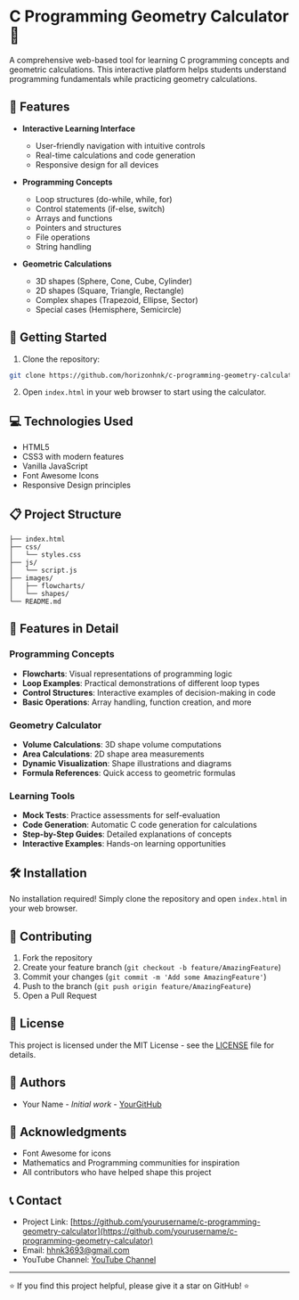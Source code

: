 # C Programming Geometry Calculator 🧮

A comprehensive web-based tool for learning C programming concepts and geometric calculations. This interactive platform helps students understand programming fundamentals while practicing geometry calculations.

## 🌟 Features

- **Interactive Learning Interface**
  - User-friendly navigation with intuitive controls
  - Real-time calculations and code generation
  - Responsive design for all devices

- **Programming Concepts**
  - Loop structures (do-while, while, for)
  - Control statements (if-else, switch)
  - Arrays and functions
  - Pointers and structures
  - File operations
  - String handling

- **Geometric Calculations**
  - 3D shapes (Sphere, Cone, Cube, Cylinder)
  - 2D shapes (Square, Triangle, Rectangle)
  - Complex shapes (Trapezoid, Ellipse, Sector)
  - Special cases (Hemisphere, Semicircle)

## 🚀 Getting Started

1. Clone the repository:
```bash
git clone https://github.com/horizonhnk/c-programming-geometry-calculator.git
```

2. Open `index.html` in your web browser to start using the calculator.

## 💻 Technologies Used

- HTML5
- CSS3 with modern features
- Vanilla JavaScript
- Font Awesome Icons
- Responsive Design principles

## 📋 Project Structure

```
├── index.html
├── css/
│   └── styles.css
├── js/
│   └── script.js
├── images/
│   ├── flowcharts/
│   └── shapes/
└── README.md
```

## 🎯 Features in Detail

### Programming Concepts
- **Flowcharts**: Visual representations of programming logic
- **Loop Examples**: Practical demonstrations of different loop types
- **Control Structures**: Interactive examples of decision-making in code
- **Basic Operations**: Array handling, function creation, and more

### Geometry Calculator
- **Volume Calculations**: 3D shape volume computations
- **Area Calculations**: 2D shape area measurements
- **Dynamic Visualization**: Shape illustrations and diagrams
- **Formula References**: Quick access to geometric formulas

### Learning Tools
- **Mock Tests**: Practice assessments for self-evaluation
- **Code Generation**: Automatic C code generation for calculations
- **Step-by-Step Guides**: Detailed explanations of concepts
- **Interactive Examples**: Hands-on learning opportunities

## 🛠️ Installation

No installation required! Simply clone the repository and open `index.html` in your web browser.

## 🤝 Contributing

1. Fork the repository
2. Create your feature branch (`git checkout -b feature/AmazingFeature`)
3. Commit your changes (`git commit -m 'Add some AmazingFeature'`)
4. Push to the branch (`git push origin feature/AmazingFeature`)
5. Open a Pull Request

## 📝 License

This project is licensed under the MIT License - see the [LICENSE](LICENSE) file for details.

## 👥 Authors

- Your Name - *Initial work* - [YourGitHub](https://github.com/horizonhnk)

## 🙏 Acknowledgments

- Font Awesome for icons
- Mathematics and Programming communities for inspiration
- All contributors who have helped shape this project

## 📞 Contact

- Project Link: [https://github.com/yourusername/c-programming-geometry-calculator](https://github.com/yourusername/c-programming-geometry-calculator)
- Email: [hhnk3693@gmail.com](hhnk3693@gmail.com)
- YouTube Channel: [YouTube Channel](https://youtube.com/playlist?list=PLrZbkNpNVSwynGerCSQFgJDUVG52nj3Gv&si=r78kL7i7oQeq9GYk)

---
⭐️ If you find this project helpful, please give it a star on GitHub! ⭐️
